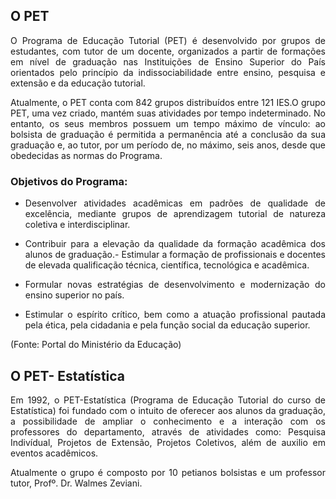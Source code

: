 
 
## O PET

<p align="justify">O Programa de Educação Tutorial (PET) é desenvolvido 
por grupos de estudantes, com tutor de um docente, organizados a partir 
de formações em nível de graduação nas Instituições de Ensino Superior do
País orientados pelo princípio da indissociabilidade entre ensino, pesquisa 
e extensão e da educação tutorial.</p>

<p align="justify">Atualmente, o PET conta com 842 grupos distribuídos entre 
121 IES.O grupo PET, uma vez criado, mantém suas atividades por tempo indeterminado.
No entanto, os seus membros possuem um tempo máximo de vínculo: ao bolsista
de graduação é permitida a permanência até a conclusão da sua graduação e,
ao tutor, por um período de, no máximo, seis anos, desde que obedecidas as
normas do Programa.</p>

### Objetivos do Programa:

- <p align="justify">Desenvolver atividades acadêmicas em padrões de qualidade 
  de excelência, mediante grupos de aprendizagem tutorial de natureza coletiva 
  e interdisciplinar.</p>
- <p align="justify">Contribuir para a elevação da qualidade da formação 
  acadêmica dos alunos de graduação.- Estimular a formação de profissionais 
  e docentes de elevada qualificação técnica, científica, tecnológica e acadêmica.</p>
- <p align="justify">Formular novas estratégias de desenvolvimento e modernização 
  do ensino superior no país.</p>
- <p align="justify">Estimular o espírito crítico, bem como a atuação profissional 
  pautada pela ética, pela cidadania e pela função social da educação superior.</p>
  
(Fonte: Portal do Ministério da Educação)

## O PET- Estatística

<p align="justify">Em 1992, o PET-Estatística (Programa de Educação Tutorial 
do curso de Estatística) foi fundado com o intuito de oferecer aos alunos 
da graduação, a possibilidade de ampliar o conhecimento e a interação com 
os professores do departamento, através de atividades como: Pesquisa Indivídual, 
Projetos de Extensão, Projetos Coletivos, além de auxilio em eventos acadêmicos.</p>  
    
<p align="justify">Atualmente o grupo é composto por 10 petianos bolsistas 
e um professor tutor, Profº. Dr. Walmes Zeviani.</p>
